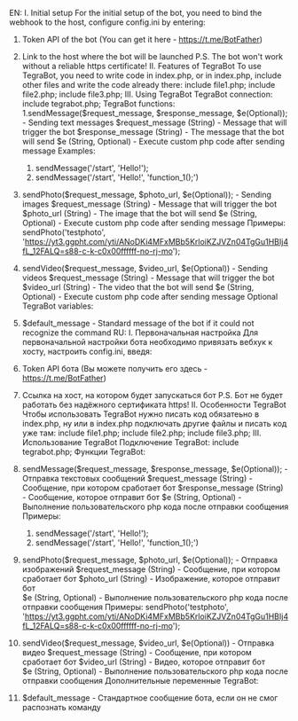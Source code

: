 EN:
I. Initial setup
For the initial setup of the bot, you need to bind the webhook to the host, configure config.ini by entering:
  1. Token API of the bot (You can get it here - https://t.me/BotFather)
  2. Link to the host where the bot will be launched
P.S. The bot won't work without a reliable https certificate!
II. Features of TegraBot
To use TegraBot, you need to write code in index.php, or in index.php, include other files and write the code already there:
  include file1.php;
  include file2.php;
  include file3.php;
III. Using TegraBot
TegraBot connection:
  include tegrabot.php;
TegraBot functions:
  1.sendMessage($request_message, $response_message, $e(Optional)); - Sending text messages
    $request_message (String) - Message that will trigger the bot
    $response_message (String) - The message that the bot will send
    $e (String, Optional) - Execute custom php code after sending message
    Examples:
      1. sendMessage('/start', 'Hello!');
      2. sendMessage('/start', 'Hello!', 'function_1();')
2. sendPhoto($request_message, $photo_url, $e(Optional)); - Sending images
  $request_message (String) - Message that will trigger the bot
  $photo_url (String) - The image that the bot will send
  $e (String, Optional) - Execute custom php code after sending message
  Примеры:
    sendPhoto('testphoto', 'https://yt3.ggpht.com/yti/ANoDKi4MFxMBb5KrloiKZJVZn04TgGu1HBIj4fL_12FALQ=s88-c-k-c0x00ffffff-no-rj-mo');

3. sendVideo($request_message, $video_url, $e(Optional)) - Sending videos
  $request_message (String) - Message that will trigger the bot
  $video_url (String) - The video that the bot will send
  $e (String, Optional) - Execute custom php code after sending message
Optional TegraBot variables:
  1. $default_message - Standard message of the bot if it could not recognize the command
RU:
I. Первоначальная настройка
Для первоначальной настройки бота необходимо привязать вебхук к хосту, настроить config.ini, введя:
  1. Token API бота (Вы можете получить его здесь - https://t.me/BotFather)
  2. Ссылка на хост, на котором будет запускаться бот
P.S. Бот не будет работать без надёжного сертификата https!
II. Особенности TegraBot
Чтобы использовать TegraBot нужно писать код обязатеьно в index.php, ну или в index.php подключать другие файлы и писать код уже там:
  include file1.php;
  include file2.php;
  include file3.php;
III. Использование TegraBot
Подключение TegraBot:
  include tegrabot.php;
Функции TegraBot:
  1. sendMessage($request_message, $response_message, $e(Optional)); - Отправка текстовых сообщений
    $request_message (String) - Сообщение, при котором сработает бот
    $response_message (String) - Сообщение, которое отправит бот
    $e (String, Optional) - Выполнение пользовательского php кода после отправки сообщения
    Примеры:
      1. sendMessage('/start', 'Hello!');
      2. sendMessage('/start', 'Hello!', 'function_1();')

  2. sendPhoto($request_message, $photo_url, $e(Optional)); - Отправка изображений
    $request_message (String) - Сообщение, при котором сработает бот
    $photo_url (String) - Изображение, которое отправит бот  
    $e (String, Optional) - Выполнение пользовательского php кода после отправки сообщения
    Примеры:
      sendPhoto('testphoto', 'https://yt3.ggpht.com/yti/ANoDKi4MFxMBb5KrloiKZJVZn04TgGu1HBIj4fL_12FALQ=s88-c-k-c0x00ffffff-no-rj-mo');

  3. sendVideo($request_message, $video_url, $e(Optional)) - Отправка видео
    $request_message (String) - Сообщение, при котором сработает бот
    $video_url (String) - Видео, которое отправит бот  
    $e (String, Optional) - Выполнение пользовательского php кода после отправки сообщения
Дополнительные переменные TegraBot:
  1. $default_message - Стандартное сообщение бота, если он не смог распознать команду
